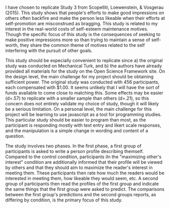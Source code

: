 I have chosen to replicate Study 3 from Scopelliti, Loewenstein, & Vosgerau (2015). This study shows that people's efforts to make good impressions on others often backfire and make the person less likeable when their efforts at self-promotion are misconstrued as bragging. 
This study is related to my interest in the real-world costs of self-esteem maintenance motives. Though the specific focus of this study is the consequences of seeking to make positive impressions more so than trying to maintain a sense of self-worth,
they share the common theme of motives related to the self interfering with the pursuit of other goals. 

This study should be especially convenient to replicate since a) the original study was conducted on Mechanical Turk, and b) the authors have already provided all materials for the study on the Open Science Framework site. 
On the design level, the main challenge for my project should be obtaining sufficient power. The original study was conducted with 456 participants, each compensated with $1.00. It seems unlikely that I will have the sort of 
funds available to come close to matching this. Some effects may be easier (d=.57) to replicate with a smaller sample than others (d=.21), so this concern does not entirely validate my choice of study, though it will likely be a 
serious limitation. On a personal level, the main challenge for this project will be learning to use javascript as a tool for programming studies. This particular study should be easier to program than most, as the participant is 
responding mostly with text entry and likert scale responses, and the manipulation is a simple change in wording and content of a question.

The study involves two phases. In the first phase, a first group of participants is asked to write a person profile describing themself. Compared to the control condition, participants iIn the "maximizing other's interest" condition
are additionally informed that their profile will be viewed by others and that they should aim to maximize the reader's interest in meeting them. These participants then rate how much the readers would be interested in meeting them, 
how likeable they would seem, etc. A second group of participants then read the profiles of the first group and indicate the same things that the first group were asked to predict. The comparisons between the first group's predictions 
and the second groups reports, as differing by condition, is the primary focus of this study.